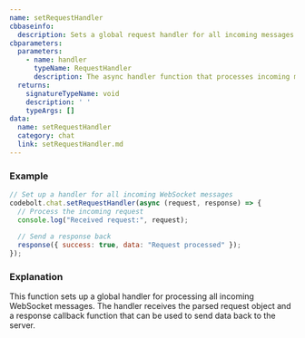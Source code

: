 ```yaml
---
name: setRequestHandler
cbbaseinfo:
  description: Sets a global request handler for all incoming messages.
cbparameters:
  parameters:
    - name: handler
      typeName: RequestHandler
      description: The async handler function that processes incoming messages.
  returns:
    signatureTypeName: void
    description: ' '
    typeArgs: []
data:
  name: setRequestHandler
  category: chat
  link: setRequestHandler.md
---
```

<CBBaseInfo/> 
<CBParameters/>

### Example

```js
// Set up a handler for all incoming WebSocket messages
codebolt.chat.setRequestHandler(async (request, response) => {
  // Process the incoming request
  console.log("Received request:", request);
  
  // Send a response back
  response({ success: true, data: "Request processed" });
});
```

### Explanation

This function sets up a global handler for processing all incoming WebSocket messages. The handler receives the parsed request object and a response callback function that can be used to send data back to the server. 
